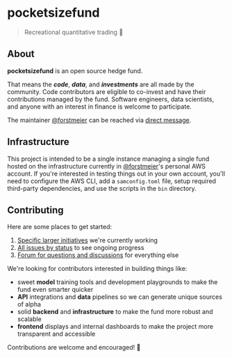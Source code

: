 # pocketsizefund 

> Recreational quantitative trading 🍊

## About

**pocketsizefund** is an open source hedge fund.  

That means the **_code_**, **_data_**, and **_investments_** are all made by the community. Code contributors are eligible to co-invest and have their contributions managed by the fund. Software engineers, data scientists, and anyone with an interest in finance is welcome to participate.  

The maintainer [@forstmeier](https://github.com/forstmeier) can be reached via [direct message](https://twitter.com/messages/compose?recipient_id=168005768).  

## Infrastructure

This project is intended to be a single instance managing a single fund hosted on the infrastructure currently in [@forstmeier](https://twitter.com/@forstmeier)'s personal AWS account. If you're interested in testing things out in your own account, you'll need to configure the AWS CLI, add a `samconfig.toml` file, setup required third-party dependencies, and use the scripts in the `bin` directory.  

## Contributing

Here are some places to get started:  

1. [Specific larger initiatives](https://github.com/pocketsizefund/pocketsizefund/milestones) we're currently working  
2. [All issues by status](https://github.com/orgs/pocketsizefund/projects/2/views/1) to see ongoing progress  
3. [Forum for questions and discussions](https://github.com/pocketsizefund/pocketsizefund/discussions) for everything else  

We're looking for contributors interested in building things like:  

- sweet **model** training tools and development playgrounds to make the fund even smarter quicker  
- **API** integrations and **data** pipelines so we can generate unique sources of alpha  
- solid **backend** and **infrastructure** to make the fund more robust and scalable  
- **frontend** displays and internal dashboards to make the project more transparent and accessible  

Contributions are welcome and encouraged! 🚀  
